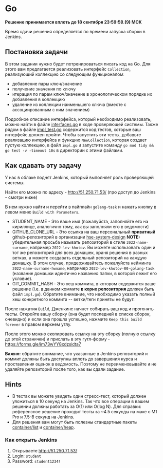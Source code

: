 # Go

**Решение принимается вплоть до 18 сентября 23:59:59.(9) МСК**

Время сдачи решения определяется по времени запуска сборки в Jenkins.

## Постановка задачи

В этом задании нужно будет потренироваться писать код на Go. 
Для этого вам предлагается реализовать интерфейс ``Collection``, реализующий коллекцию со следующим функционалом:

- добавление пары ключ/значение
- получение значения по ключу
- итерация по парам ключ/значение в хронологическом порядке их добавления в коллекцию
- удаление из коллекции наименьшего ключа (вместе с ассоциированным с ним значением)

Подробное описание интерфейса, который необходимо реализовать, можно найти в файле [interfaces.go](https://github.com/hse-system-design/checker/blob/master/golang-task/interfaces.go)
в коде проверяющей системы. Также рядом в файле [impl_test.go](https://github.com/hse-system-design/checker/blob/master/golang-task/impl_test.go)
содержится код тестов, которые ваш интерфейс должен пройти. 
Чтобы запустить эти тесты, добавьте реализацию интерфейса и функцию `NewCollection`, которая создает пустую коллекцию, 
в файл `impl.go` и запустите команду
`go mod tidy && go test -v -timeout 10s` в директории с этими файлами.

## Как сдавать эту задачу

У нас в облаке поднят Jenkins, который выполняет роль проверяющей системы.

Найти его можно по адресу - http://51.250.71.53/  (про доступ до Jenkins - смотри ниже)

В нем нужно найти и перейти в пайплайн `golang-task` и нажать кнопку в левом меню `Build with Parameters`.

* STUDENT_NAME - Это ваше имя (пожалуйста, заполняйте его на кириллице, аналогично тому, как вы заполняли его в ведомости)
* GITHUB_CLONE_URL - Это ссылка на ваш персональный **приватный** github-репозиторий в организации [hse-system-design](https://github.com/hse-system-design)
  **NOTE:** убедительная просьба называть репозиторий в стиле `2022-name-surname`, например `2022-lev-khotov`.
  Вы можете использовать один и тот же репозиторий для всех домашек, храня решения в разных ветках, а можете
  создавать отдельный репозиторий на каждую домашку. В этом случае, придерживайтесь пожалуйста нейминга `2022-name-surname-hwname`,
  например `2022-lev-khotov-00-golang-task` (название домашки идентично названию папки, в которой лежит его условие).
* GIT_COMMIT_HASH - Это хеш коммита, в котором содержится ваше решение (i.e. в данном коммите **в корне репозитория** должен быть файл `impl.go`).
  Обратите внимание, что необходимо указать полный хеш конкретного коммита -- ветки/теги приняты не будут. 

После нажатия `Build`, Дженкинс начнет собирать ваш код и прогонять тесты. 
Откройте вашу сборку (она будет последней в списке сборок, очевидно) и если она прошла успешно, 
нажмите `Keep this build forever` в правом верхнем углу.

После этого можно скопировать ссылку на эту сборку (полную ссылку до этой странички) и прислать в эту гугл-форму - 
https://forms.gle/im73wYY8xdzsidta7

**Важно:** обратите внимание, что указанные в Jenkins репозиторий и коммит должны быть доступны вплоть до завершения
курса и проставления оценок в ведомость. Поэтому не переименовывайте и не удаляйте репозиторий после того, 
как вы сдали задание.

## Hints

* В тестах вы можете увидеть один стресс-тест, который должен уложиться в 10 секунд на Jenkins.
  Так что все операции в вашем решении должны работать за O(1) или O(log N).
  Для справки: референсное решение проходит тесты за ~4.5 секунды на маке с M1 Pro и 7.5-8 секунд на Jenkins.
* Для решения вам могут быть полезны стандартные пакеты [container/list](https://pkg.go.dev/container/list) 
  и [container/heap](https://pkg.go.dev/container/heap).


### Как открыть Jenkins

1) Открываете http://51.250.71.53/
2) Login: `student`
3) Password: `student1234!`